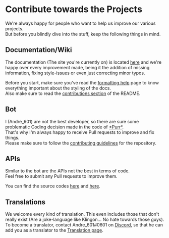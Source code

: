 [Discord]: https://purrbot.site/discord

[doc]: https://github.com/purrbot-site/Docs
[contributing_docs]: https://github.com/purrbot-site/Docs#contributions

[purr]: https://github.com/Andre601/PurrBot
[contributing_bot]: https://github.com/Andre601/PurrBot/blob/master/CONTRIBUTING.md

[purrbotapi]: https://github.com/purrbot-site/PurrBotAPI
[imageapi]: https://github.com/purrbot-site/ImageAPI
[translation]: https://lang.purrbot.site

# Contribute towards the Projects
We're always happy for people who want to help us improve our various projects.  
But before you blindly dive into the stuff, keep the following things in mind.

## Documentation/Wiki
The documentation (The site you're currently on) is located [here][doc] and we're happy over every improvement made, being it the addition of missing information, fixing style-issues or even just correcting minor typos.

Before you start, make sure you've read the [formatting help](formatting-help) page to know everything important about the styling of the docs.  
Also make sure to read the [contributions section][contributing_docs] of the README.

## Bot
I (Andre_601) are not the best developer, so there are sure some problematic Coding decision made in the code of [\*Purr\*][purr].  
That's why I'm always happy to receive Pull requests to improve and fix things.  
Please make sure to follow the [contributing guidelines][contributing_bot] for the repository.

## APIs
Similar to the bot are the APIs not the best in terms of code.  
Feel free to submit any Pull requests to improve them.

You can find the source codes [here][imageapi] and [here][purrbotapi].

## Translations
We welcome every kind of translation. This even includes those that don't really exist (Are a joke-language like Klingon... No hate towards those guys).  
To become a translator, contact Andre_601#0601 on [Discord], so that he can add you as a translator to the [Translation page][translation].
